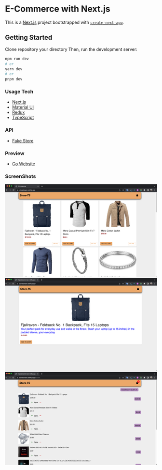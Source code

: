# E-Commerce with Next.js

This is a [Next.js](https://nextjs.org/) project bootstrapped with [`create-next-app`](https://github.com/vercel/next.js/tree/canary/packages/create-next-app).

## Getting Started

Clone repository your directory
Then, run the development server:

```bash
npm run dev
# or
yarn dev
# or
pnpm dev
```

### Usage Tech

- [Next.js](https://nextjs.org/)
- [Material UI](https://mui.com/)
- [Redux](https://redux.js.org/)
- [TypeScript](https://www.typescriptlang.org/)

### API

- [Fake Store](https://fakestoreapi.com/)

### Preview

- [Go Website](https://storetsnext.netlify.app)

### ScreenShots

![](./assets/ss1.png)
![](./assets/ss2.png)
![](./assets/ss3.png)
